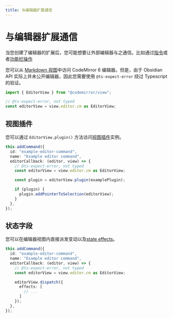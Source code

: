 ```yaml
---
title: 与编辑器扩展通信
---
```

<!--
 * @Author: luhaifeng666 youzui@hotmail.com
 * @Date: 2022-08-07 11:00:59
 * @LastEditors: luhaifeng666
 * @LastEditTime: 2022-08-24 12:03:38
 * @Description: 
-->
# 与编辑器扩展通信

当您创建了编辑器的扩展后，您可能想要让外部编辑器与之通信。比如通过[指令](../../user-interface/commands.md)或者[功能栏操作](../../user-interface/ribbon-actions.md)

您可以从 [Markdown 视图](../../reference/typescript/classes/MarkdownView.md)中访问 CodeMirror 6 编辑器。但是，由于 Obsidian API 实际上并未公开编辑器，因此您需要使用 `@ts-expect-error` 绕过 Typescript 的验证。

```ts
import { EditorView } from "@codemirror/view";

// @ts-expect-error, not typed
const editorView = view.editor.cm as EditorView;
```

## 视图插件

您可以通过 `EditorView.plugin()` 方法访问[视图插件](view-plugins.md)实例。

```ts {8-12} main.ts
this.addCommand({
  id: "example-editor-command",
  name: "Example editor command",
  editorCallback: (editor, view) => {
    // @ts-expect-error, not typed
    const editorView = view.editor.cm as EditorView;

    const plugin = editorView.plugin(examplePlugin);

    if (plugin) {
      plugin.addPointerToSelection(editorView);
    }
  },
});
```

## 状态字段

您可以在编辑器视图内直接派发变动以及[state effects](state-fields.md#dispatching-state-effects)。

```ts {8-12} main.ts
this.addCommand({
  id: "example-editor-command",
  name: "Example editor command",
  editorCallback: (editor, view) => {
    // @ts-expect-error, not typed
    const editorView = view.editor.cm as EditorView;

    editorView.dispatch({
      effects: [
        // ...
      ]
    });
  },
});
```
